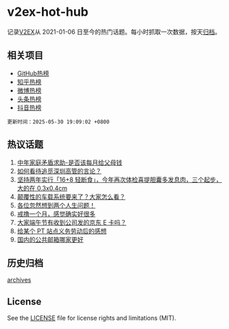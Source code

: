 # v2ex-hot-hub

 记录[V2EX](https://www.v2ex.com/)从 2021-01-06 日至今的热门话题。每小时抓取一次数据，按天[归档](archives)。
 
 ## 相关项目

- [GitHub热榜](https://github.com/lonnyzhang423/github-hot-hub)
- [知乎热榜](https://github.com/lonnyzhang423/zhihu-hot-hub)
- [微博热榜](https://github.com/lonnyzhang423/weibo-hot-hub)
- [头条热榜](https://github.com/lonnyzhang423/toutiao-hot-hub)
- [抖音热榜](https://github.com/lonnyzhang423/douyin-hot-hub)


 `更新时间：2025-05-30 19:09:02 +0800`

## 热议话题

1. [中年家庭矛盾求助-是否该每月给父母钱](https://www.v2ex.com/t/1135404)
1. [如何看待追觅深圳高管的言论？](https://www.v2ex.com/t/1135326)
1. [坚持两年实行「16+8 轻断食」，今年再次体检喜提胆囊多发息肉，三个起步，大的在 0.3x0.4cm](https://www.v2ex.com/t/1135319)
1. [颠覆性的车载系统要来了？大家怎么看？](https://www.v2ex.com/t/1135391)
1. [各位忽然想到两个人生问题！](https://www.v2ex.com/t/1135331)
1. [戒撸一个月，感觉确实好很多](https://www.v2ex.com/t/1135372)
1. [大家端午节有收到公司发的京东 E 卡吗？](https://www.v2ex.com/t/1135366)
1. [给某个 PT 站点义务劳动后的感想](https://www.v2ex.com/t/1135499)
1. [国内的公共邮箱哪家更好](https://www.v2ex.com/t/1135310)

## 历史归档

[archives](archives)

## License

See the [LICENSE](LICENSE) file for license rights and limitations (MIT).
